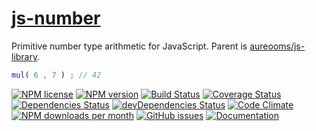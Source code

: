 [js-number](http://aureooms.github.io/js-number)
==

Primitive number type arithmetic for JavaScript. Parent is
[aureooms/js-library](https://github.com/aureooms/js-library).

```js
mul( 6 , 7 ) ; // 42
```

[![NPM license](http://img.shields.io/npm/l/aureooms-js-number.svg?style=flat)](https://raw.githubusercontent.com/aureooms/js-number/master/LICENSE)
[![NPM version](http://img.shields.io/npm/v/aureooms-js-number.svg?style=flat)](https://www.npmjs.org/package/aureooms-js-number)
[![Build Status](http://img.shields.io/travis/aureooms/js-number.svg?style=flat)](https://travis-ci.org/aureooms/js-number)
[![Coverage Status](http://img.shields.io/coveralls/aureooms/js-number.svg?style=flat)](https://coveralls.io/r/aureooms/js-number)
[![Dependencies Status](http://img.shields.io/david/aureooms/js-number.svg?style=flat)](https://david-dm.org/aureooms/js-number#info=dependencies)
[![devDependencies Status](http://img.shields.io/david/dev/aureooms/js-number.svg?style=flat)](https://david-dm.org/aureooms/js-number#info=devDependencies)
[![Code Climate](http://img.shields.io/codeclimate/github/aureooms/js-number.svg?style=flat)](https://codeclimate.com/github/aureooms/js-number)
[![NPM downloads per month](http://img.shields.io/npm/dm/aureooms-js-number.svg?style=flat)](https://www.npmjs.org/package/aureooms-js-number)
[![GitHub issues](http://img.shields.io/github/issues/aureooms/js-number.svg?style=flat)](https://github.com/aureooms/js-number/issues)
[![Documentation](https://aureooms.github.io/js-number/badge.svg)](https://aureooms.github.io/js-number/source.html)
